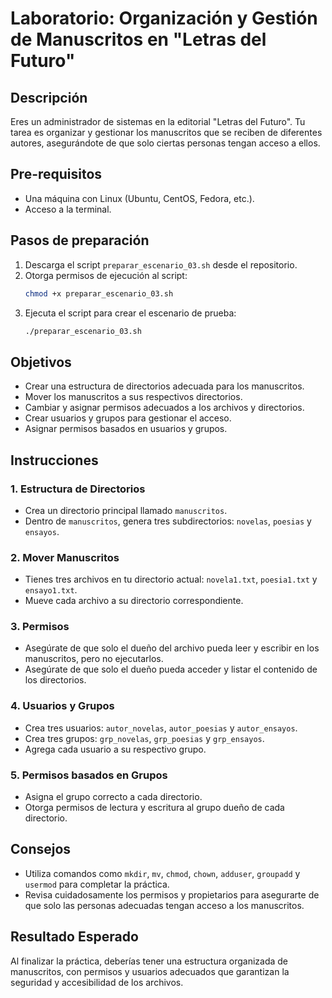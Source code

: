 # Laboratorio: Organización y Gestión de Manuscritos en "Letras del Futuro"

## Descripción

Eres un administrador de sistemas en la editorial "Letras del Futuro". Tu tarea es organizar y gestionar los manuscritos que se reciben de diferentes autores, asegurándote de que solo ciertas personas tengan acceso a ellos.

## Pre-requisitos

- Una máquina con Linux (Ubuntu, CentOS, Fedora, etc.).
- Acceso a la terminal.

## Pasos de preparación

1. Descarga el script `preparar_escenario_03.sh` desde el repositorio.
2. Otorga permisos de ejecución al script:
    ```bash
    chmod +x preparar_escenario_03.sh
    ```
3. Ejecuta el script para crear el escenario de prueba:
    ```bash
    ./preparar_escenario_03.sh
    ```

## Objetivos

- Crear una estructura de directorios adecuada para los manuscritos.
- Mover los manuscritos a sus respectivos directorios.
- Cambiar y asignar permisos adecuados a los archivos y directorios.
- Crear usuarios y grupos para gestionar el acceso.
- Asignar permisos basados en usuarios y grupos.

## Instrucciones

### 1. Estructura de Directorios

- Crea un directorio principal llamado `manuscritos`.
- Dentro de `manuscritos`, genera tres subdirectorios: `novelas`, `poesias` y `ensayos`.

### 2. Mover Manuscritos

- Tienes tres archivos en tu directorio actual: `novela1.txt`, `poesia1.txt` y `ensayo1.txt`.
- Mueve cada archivo a su directorio correspondiente.

### 3. Permisos

- Asegúrate de que solo el dueño del archivo pueda leer y escribir en los manuscritos, pero no ejecutarlos.
- Asegúrate de que solo el dueño pueda acceder y listar el contenido de los directorios.

### 4. Usuarios y Grupos

- Crea tres usuarios: `autor_novelas`, `autor_poesias` y `autor_ensayos`.
- Crea tres grupos: `grp_novelas`, `grp_poesias` y `grp_ensayos`.
- Agrega cada usuario a su respectivo grupo.

### 5. Permisos basados en Grupos

- Asigna el grupo correcto a cada directorio.
- Otorga permisos de lectura y escritura al grupo dueño de cada directorio.

## Consejos

- Utiliza comandos como `mkdir`, `mv`, `chmod`, `chown`, `adduser`, `groupadd` y `usermod` para completar la práctica.
- Revisa cuidadosamente los permisos y propietarios para asegurarte de que solo las personas adecuadas tengan acceso a los manuscritos.

## Resultado Esperado

Al finalizar la práctica, deberías tener una estructura organizada de manuscritos, con permisos y usuarios adecuados que garantizan la seguridad y accesibilidad de los archivos.
